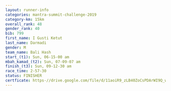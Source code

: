 ```yaml
---
layout: runner-info 
categories: mantra-summit-challenge-2019 
category-km: 15km 
overall_rank: 48
gender_rank: 40
bib: 799
first_name: I Gusti Ketut
last_name: Darmadi
gender: M
team_name: Bali Hash
start_(t1): Sun, 06-15-00 am
mbah_kamad_(t2): Sun, 07-09-07 am
finish_(t3): Sun, 09-12-30 am
race_time: 2-57-30
status: FINISHER
certficate: https-//drive.google.com/file/d/11aoiR9_zLB40ZoCsPDArWI9Q_wxK8TLW/view?usp=sharing
---
```

